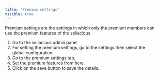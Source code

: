 ```yaml
---
title: 'Premium settings'
visible: true
---
```


Premium settings are the settings in which only the premium members can use the premium features of the sellacious.

1. Go to the sellacious admin panel
2. For setting the premium settings, go to the settings then select the global configuration.
3. Go to the premium settings tab, 
4. Set the premium features from here.
5. Click on the save button to save the details.